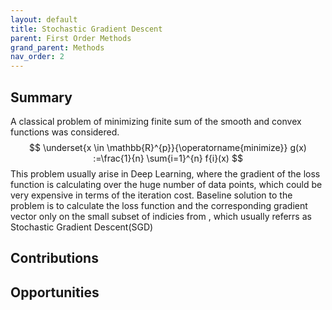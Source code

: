 ```yaml
---
layout: default
title: Stochastic Gradient Descent
parent: First Order Methods
grand_parent: Methods
nav_order: 2
---
```


## Summary
A classical problem of minimizing finite sum of the smooth and convex functions was considered. 
$$
\underset{x \in \mathbb{R}^{p}}{\operatorname{minimize}} g(x) :=\frac{1}{n} \sum{i=1}^{n} f{i}(x)
$$
This problem usually arise in Deep Learning, where the gradient of the loss function is calculating over the huge number of data points, which could be very expensive in terms of the iteration cost. Baseline solution to the problem is to calculate the loss function and the corresponding gradient vector only on the small subset of indicies from  , which usually referrs as Stochastic Gradient Descent(SGD)
## Contributions
## Opportunities